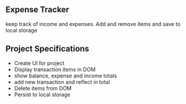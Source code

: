 ## Expense Tracker

keep track of income and expenses. Add and remove items and save to local storage


## Project Specifications

- Create UI for project
- Display transaction items in DOM
- show balance, expense and income totals
- add new transaction and reflect in total
- Delete items from DOM
- Persist to local storage